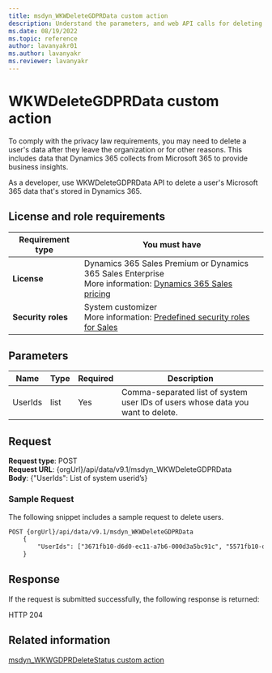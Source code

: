 ```yaml
---
title: msdyn_WKWDeleteGDPRData custom action
description: Understand the parameters, and web API calls for deleting a user's Microsoft 365 data stored in Dynamics 365.
ms.date: 08/19/2022
ms.topic: reference
author: lavanyakr01
ms.author: lavanyakr
ms.reviewer: lavanyakr
---
```

# WKWDeleteGDPRData custom action 

To comply with the privacy law requirements, you may need to delete a user's data after they leave the organization or for other reasons. This includes data that Dynamics 365 collects from Microsoft 365 to provide business insights.  

As a developer, use WKWDeleteGDPRData API to delete a user's Microsoft 365 data that's stored in Dynamics 365.

## License and role requirements

| Requirement type | You must have |
|-----------------------|---------|
| **License** | Dynamics 365 Sales Premium or Dynamics 365 Sales Enterprise  <br>More information: [Dynamics 365 Sales pricing](https://dynamics.microsoft.com/sales/pricing/) |
| **Security roles** | System customizer <br>  More information: [Predefined security roles for Sales](../../../security-roles-for-sales.md)|


## Parameters

|Name|Type|Required|Description|
|----|----|----|----|
|UserIds|list|Yes|Comma-separated list of system user IDs of users whose data you want to delete. |

## Request

**Request type**: POST  
**Request URL**: {orgUrl}/api/data/v9.1/msdyn_WKWDeleteGDPRData  
**Body**: {"UserIds": List of system userid’s}  

### Sample Request

The following snippet includes a sample request to delete users.

```html
POST {orgUrl}/api/data/v9.1/msdyn_WKWDeleteGDPRData
    {
        "UserIds": ["3671fb10-d6d0-ec11-a7b6-000d3a5bc91c", "5571fb10-d6d0-ec11-a7b6-000d3a5bc91c"]}
    }
```

## Response

If the request is submitted successfully, the following response is returned:  

HTTP 204 

## Related information

[msdyn_WKWGDPRDeleteStatus custom action](msdyn_WKWPrivacyDeleteStatus.md)
